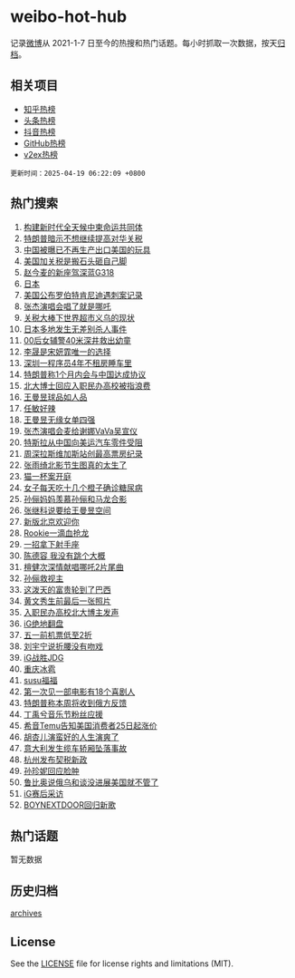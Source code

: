 # weibo-hot-hub

记录[微博](https://www.weibo.com)从 2021-1-7 日至今的热搜和热门话题。每小时抓取一次数据，按天[归档](archives)。

## 相关项目

- [知乎热榜](https://github.com/snaildev/zhihu-hot-hub)
- [头条热榜](https://github.com/snaildev/toutiao-hot-hub)
- [抖音热榜](https://github.com/snaildev/douyin-hot-hub)
- [GitHub热榜](https://github.com/snaildev/github-hot-hub)
- [v2ex热榜](https://github.com/snaildev/v2ex-hot-hub)


`更新时间：2025-04-19 06:22:09 +0800`

## 热门搜索

1. [构建新时代全天候中柬命运共同体](https://m.weibo.cn/search?containerid=100103type%3D1%26t%3D10%26q%3D%23%E6%9E%84%E5%BB%BA%E6%96%B0%E6%97%B6%E4%BB%A3%E5%85%A8%E5%A4%A9%E5%80%99%E4%B8%AD%E6%9F%AC%E5%91%BD%E8%BF%90%E5%85%B1%E5%90%8C%E4%BD%93%23&stream_entry_id=51&isnewpage=1&extparam=seat%3D1%26cate%3D10103%26stream_entry_id%3D51%26filter_type%3Drealtimehot%26q%3D%2523%25E6%259E%2584%25E5%25BB%25BA%25E6%2596%25B0%25E6%2597%25B6%25E4%25BB%25A3%25E5%2585%25A8%25E5%25A4%25A9%25E5%2580%2599%25E4%25B8%25AD%25E6%259F%25AC%25E5%2591%25BD%25E8%25BF%2590%25E5%2585%25B1%25E5%2590%258C%25E4%25BD%2593%2523%26c_type%3D51%26pos%3D0%26dgr%3D0%26display_time%3D1745014928%26pre_seqid%3D17450149287670350495142)
1. [特朗普暗示不想继续提高对华关税](https://m.weibo.cn/search?containerid=100103type%3D1%26t%3D10%26q%3D%23%E7%89%B9%E6%9C%97%E6%99%AE%E6%9A%97%E7%A4%BA%E4%B8%8D%E6%83%B3%E7%BB%A7%E7%BB%AD%E6%8F%90%E9%AB%98%E5%AF%B9%E5%8D%8E%E5%85%B3%E7%A8%8E%23&stream_entry_id=31&isnewpage=1&extparam=seat%3D1%26lcate%3D5001%26pos%3D0%26q%3D%2523%25E7%2589%25B9%25E6%259C%2597%25E6%2599%25AE%25E6%259A%2597%25E7%25A4%25BA%25E4%25B8%258D%25E6%2583%25B3%25E7%25BB%25A7%25E7%25BB%25AD%25E6%258F%2590%25E9%25AB%2598%25E5%25AF%25B9%25E5%258D%258E%25E5%2585%25B3%25E7%25A8%258E%2523%26dgr%3D0%26cate%3D5001%26stream_entry_id%3D31%26realpos%3D1%26c_type%3D31%26flag%3D2%26filter_type%3Drealtimehot%26band_rank%3D1%26display_time%3D1745014928%26pre_seqid%3D17450149287670350495142)
1. [中国被曝已不再生产出口美国的玩具](https://m.weibo.cn/search?containerid=100103type%3D1%26t%3D10%26q%3D%23%E4%B8%AD%E5%9B%BD%E8%A2%AB%E6%9B%9D%E5%B7%B2%E4%B8%8D%E5%86%8D%E7%94%9F%E4%BA%A7%E5%87%BA%E5%8F%A3%E7%BE%8E%E5%9B%BD%E7%9A%84%E7%8E%A9%E5%85%B7%23&stream_entry_id=31&isnewpage=1&extparam=seat%3D1%26lcate%3D5001%26pos%3D1%26q%3D%2523%25E4%25B8%25AD%25E5%259B%25BD%25E8%25A2%25AB%25E6%259B%259D%25E5%25B7%25B2%25E4%25B8%258D%25E5%2586%258D%25E7%2594%259F%25E4%25BA%25A7%25E5%2587%25BA%25E5%258F%25A3%25E7%25BE%258E%25E5%259B%25BD%25E7%259A%2584%25E7%258E%25A9%25E5%2585%25B7%2523%26dgr%3D0%26cate%3D5001%26stream_entry_id%3D31%26realpos%3D2%26c_type%3D31%26flag%3D2%26filter_type%3Drealtimehot%26band_rank%3D2%26display_time%3D1745014928%26pre_seqid%3D17450149287670350495142)
1. [美国加关税是搬石头砸自己脚](https://m.weibo.cn/search?containerid=100103type%3D1%26t%3D10%26q%3D%23%E7%BE%8E%E5%9B%BD%E5%8A%A0%E5%85%B3%E7%A8%8E%E6%98%AF%E6%90%AC%E7%9F%B3%E5%A4%B4%E7%A0%B8%E8%87%AA%E5%B7%B1%E8%84%9A%23&stream_entry_id=31&isnewpage=1&extparam=seat%3D1%26lcate%3D5001%26pos%3D2%26q%3D%2523%25E7%25BE%258E%25E5%259B%25BD%25E5%258A%25A0%25E5%2585%25B3%25E7%25A8%258E%25E6%2598%25AF%25E6%2590%25AC%25E7%259F%25B3%25E5%25A4%25B4%25E7%25A0%25B8%25E8%2587%25AA%25E5%25B7%25B1%25E8%2584%259A%2523%26dgr%3D0%26cate%3D5001%26stream_entry_id%3D31%26realpos%3D3%26c_type%3D31%26flag%3D0%26filter_type%3Drealtimehot%26band_rank%3D3%26display_time%3D1745014928%26pre_seqid%3D17450149287670350495142)
1. [赵今麦的新座驾深蓝G318](https://m.weibo.cn/search?containerid=100103type%3D1%26t%3D10%26q%3D%23%E8%B5%B5%E4%BB%8A%E9%BA%A6%E7%9A%84%E6%96%B0%E5%BA%A7%E9%A9%BE%E6%B7%B1%E8%93%9DG318%23&stream_entry_id=31&isnewpage=1&extparam=seat%3D1%26lcate%3D5001%26pos%3D3%26is_ad_pos%3D1%26q%3D%2523%25E8%25B5%25B5%25E4%25BB%258A%25E9%25BA%25A6%25E7%259A%2584%25E6%2596%25B0%25E5%25BA%25A7%25E9%25A9%25BE%25E6%25B7%25B1%25E8%2593%259DG318%2523%26adid%3D283433%26cate%3D5001%26filter_type%3Drealtimehot%26c_type%3D31%26topic_ad%3D1%26stream_entry_id%3D31%26dgr%3D0%26band_rank%3D4%26display_time%3D1745014928%26pre_seqid%3D17450149287670350495142)
1. [日本](https://m.weibo.cn/search?containerid=100103type%3D1%26t%3D10%26q%3D%E6%97%A5%E6%9C%AC&stream_entry_id=31&isnewpage=1&extparam=seat%3D1%26lcate%3D5001%26pos%3D4%26q%3D%25E6%2597%25A5%25E6%259C%25AC%26dgr%3D0%26cate%3D5001%26stream_entry_id%3D31%26realpos%3D4%26c_type%3D31%26flag%3D2%26filter_type%3Drealtimehot%26band_rank%3D4%26display_time%3D1745014928%26pre_seqid%3D17450149287670350495142)
1. [美国公布罗伯特肯尼迪遇刺案记录](https://m.weibo.cn/search?containerid=100103type%3D1%26t%3D10%26q%3D%23%E7%BE%8E%E5%9B%BD%E5%85%AC%E5%B8%83%E7%BD%97%E4%BC%AF%E7%89%B9%E8%82%AF%E5%B0%BC%E8%BF%AA%E9%81%87%E5%88%BA%E6%A1%88%E8%AE%B0%E5%BD%95%23&stream_entry_id=31&isnewpage=1&extparam=seat%3D1%26lcate%3D5001%26pos%3D5%26q%3D%2523%25E7%25BE%258E%25E5%259B%25BD%25E5%2585%25AC%25E5%25B8%2583%25E7%25BD%2597%25E4%25BC%25AF%25E7%2589%25B9%25E8%2582%25AF%25E5%25B0%25BC%25E8%25BF%25AA%25E9%2581%2587%25E5%2588%25BA%25E6%25A1%2588%25E8%25AE%25B0%25E5%25BD%2595%2523%26dgr%3D0%26cate%3D5001%26stream_entry_id%3D31%26realpos%3D5%26c_type%3D31%26flag%3D0%26filter_type%3Drealtimehot%26band_rank%3D5%26display_time%3D1745014928%26pre_seqid%3D17450149287670350495142)
1. [张杰演唱会唱了就是哪吒](https://m.weibo.cn/search?containerid=100103type%3D1%26t%3D10%26q%3D%23%E5%BC%A0%E6%9D%B0%E6%BC%94%E5%94%B1%E4%BC%9A%E5%94%B1%E4%BA%86%E5%B0%B1%E6%98%AF%E5%93%AA%E5%90%92%23&stream_entry_id=31&isnewpage=1&extparam=seat%3D1%26lcate%3D5001%26pos%3D6%26q%3D%2523%25E5%25BC%25A0%25E6%259D%25B0%25E6%25BC%2594%25E5%2594%25B1%25E4%25BC%259A%25E5%2594%25B1%25E4%25BA%2586%25E5%25B0%25B1%25E6%2598%25AF%25E5%2593%25AA%25E5%2590%2592%2523%26dgr%3D0%26cate%3D5001%26stream_entry_id%3D31%26realpos%3D6%26c_type%3D31%26flag%3D2%26filter_type%3Drealtimehot%26band_rank%3D6%26display_time%3D1745014928%26pre_seqid%3D17450149287670350495142)
1. [关税大棒下世界超市义乌的现状](https://m.weibo.cn/search?containerid=100103type%3D1%26t%3D10%26q%3D%23%E5%85%B3%E7%A8%8E%E5%A4%A7%E6%A3%92%E4%B8%8B%E4%B8%96%E7%95%8C%E8%B6%85%E5%B8%82%E4%B9%89%E4%B9%8C%E7%9A%84%E7%8E%B0%E7%8A%B6%23&stream_entry_id=31&isnewpage=1&extparam=seat%3D1%26lcate%3D5001%26pos%3D7%26q%3D%2523%25E5%2585%25B3%25E7%25A8%258E%25E5%25A4%25A7%25E6%25A3%2592%25E4%25B8%258B%25E4%25B8%2596%25E7%2595%258C%25E8%25B6%2585%25E5%25B8%2582%25E4%25B9%2589%25E4%25B9%258C%25E7%259A%2584%25E7%258E%25B0%25E7%258A%25B6%2523%26dgr%3D0%26cate%3D5001%26stream_entry_id%3D31%26realpos%3D7%26c_type%3D31%26flag%3D0%26filter_type%3Drealtimehot%26band_rank%3D7%26display_time%3D1745014928%26pre_seqid%3D17450149287670350495142)
1. [日本多地发生无差别杀人事件](https://m.weibo.cn/search?containerid=100103type%3D1%26t%3D10%26q%3D%23%E6%97%A5%E6%9C%AC%E5%A4%9A%E5%9C%B0%E5%8F%91%E7%94%9F%E6%97%A0%E5%B7%AE%E5%88%AB%E6%9D%80%E4%BA%BA%E4%BA%8B%E4%BB%B6%23&stream_entry_id=31&isnewpage=1&extparam=seat%3D1%26lcate%3D5001%26pos%3D8%26q%3D%2523%25E6%2597%25A5%25E6%259C%25AC%25E5%25A4%259A%25E5%259C%25B0%25E5%258F%2591%25E7%2594%259F%25E6%2597%25A0%25E5%25B7%25AE%25E5%2588%25AB%25E6%259D%2580%25E4%25BA%25BA%25E4%25BA%258B%25E4%25BB%25B6%2523%26dgr%3D0%26cate%3D5001%26stream_entry_id%3D31%26realpos%3D8%26c_type%3D31%26flag%3D0%26filter_type%3Drealtimehot%26band_rank%3D8%26display_time%3D1745014928%26pre_seqid%3D17450149287670350495142)
1. [00后女辅警40米深井救出幼童](https://m.weibo.cn/search?containerid=100103type%3D1%26t%3D10%26q%3D%2300%E5%90%8E%E5%A5%B3%E8%BE%85%E8%AD%A640%E7%B1%B3%E6%B7%B1%E4%BA%95%E6%95%91%E5%87%BA%E5%B9%BC%E7%AB%A5%23&stream_entry_id=31&isnewpage=1&extparam=seat%3D1%26lcate%3D5001%26pos%3D9%26q%3D%252300%25E5%2590%258E%25E5%25A5%25B3%25E8%25BE%2585%25E8%25AD%25A640%25E7%25B1%25B3%25E6%25B7%25B1%25E4%25BA%2595%25E6%2595%2591%25E5%2587%25BA%25E5%25B9%25BC%25E7%25AB%25A5%2523%26dgr%3D0%26cate%3D5001%26stream_entry_id%3D31%26realpos%3D9%26c_type%3D31%26flag%3D32768%26filter_type%3Drealtimehot%26band_rank%3D9%26display_time%3D1745014928%26pre_seqid%3D17450149287670350495142)
1. [李晟是宋妍霏唯一的选择](https://m.weibo.cn/search?containerid=100103type%3D1%26t%3D10%26q%3D%E6%9D%8E%E6%99%9F%E6%98%AF%E5%AE%8B%E5%A6%8D%E9%9C%8F%E5%94%AF%E4%B8%80%E7%9A%84%E9%80%89%E6%8B%A9&stream_entry_id=31&isnewpage=1&extparam=seat%3D1%26lcate%3D5001%26pos%3D10%26q%3D%25E6%259D%258E%25E6%2599%259F%25E6%2598%25AF%25E5%25AE%258B%25E5%25A6%258D%25E9%259C%258F%25E5%2594%25AF%25E4%25B8%2580%25E7%259A%2584%25E9%2580%2589%25E6%258B%25A9%26dgr%3D0%26cate%3D5001%26stream_entry_id%3D31%26realpos%3D10%26c_type%3D31%26flag%3D1%26filter_type%3Drealtimehot%26band_rank%3D10%26display_time%3D1745014928%26pre_seqid%3D17450149287670350495142)
1. [深圳一程序员4年不租房睡车里](https://m.weibo.cn/search?containerid=100103type%3D1%26t%3D10%26q%3D%23%E6%B7%B1%E5%9C%B3%E4%B8%80%E7%A8%8B%E5%BA%8F%E5%91%984%E5%B9%B4%E4%B8%8D%E7%A7%9F%E6%88%BF%E7%9D%A1%E8%BD%A6%E9%87%8C%23&stream_entry_id=31&isnewpage=1&extparam=seat%3D1%26lcate%3D5001%26pos%3D11%26q%3D%2523%25E6%25B7%25B1%25E5%259C%25B3%25E4%25B8%2580%25E7%25A8%258B%25E5%25BA%258F%25E5%2591%25984%25E5%25B9%25B4%25E4%25B8%258D%25E7%25A7%259F%25E6%2588%25BF%25E7%259D%25A1%25E8%25BD%25A6%25E9%2587%258C%2523%26dgr%3D0%26cate%3D5001%26stream_entry_id%3D31%26realpos%3D11%26c_type%3D31%26flag%3D2%26filter_type%3Drealtimehot%26band_rank%3D11%26display_time%3D1745014928%26pre_seqid%3D17450149287670350495142)
1. [特朗普称1个月内会与中国达成协议](https://m.weibo.cn/search?containerid=100103type%3D1%26t%3D10%26q%3D%23%E7%89%B9%E6%9C%97%E6%99%AE%E7%A7%B01%E4%B8%AA%E6%9C%88%E5%86%85%E4%BC%9A%E4%B8%8E%E4%B8%AD%E5%9B%BD%E8%BE%BE%E6%88%90%E5%8D%8F%E8%AE%AE%23&stream_entry_id=31&isnewpage=1&extparam=seat%3D1%26lcate%3D5001%26pos%3D12%26q%3D%2523%25E7%2589%25B9%25E6%259C%2597%25E6%2599%25AE%25E7%25A7%25B01%25E4%25B8%25AA%25E6%259C%2588%25E5%2586%2585%25E4%25BC%259A%25E4%25B8%258E%25E4%25B8%25AD%25E5%259B%25BD%25E8%25BE%25BE%25E6%2588%2590%25E5%258D%258F%25E8%25AE%25AE%2523%26dgr%3D0%26cate%3D5001%26stream_entry_id%3D31%26realpos%3D12%26c_type%3D31%26flag%3D0%26filter_type%3Drealtimehot%26band_rank%3D12%26display_time%3D1745014928%26pre_seqid%3D17450149287670350495142)
1. [北大博士回应入职民办高校被指浪费](https://m.weibo.cn/search?containerid=100103type%3D1%26t%3D10%26q%3D%23%E5%8C%97%E5%A4%A7%E5%8D%9A%E5%A3%AB%E5%9B%9E%E5%BA%94%E5%85%A5%E8%81%8C%E6%B0%91%E5%8A%9E%E9%AB%98%E6%A0%A1%E8%A2%AB%E6%8C%87%E6%B5%AA%E8%B4%B9%23&stream_entry_id=31&isnewpage=1&extparam=seat%3D1%26lcate%3D5001%26pos%3D13%26q%3D%2523%25E5%258C%2597%25E5%25A4%25A7%25E5%258D%259A%25E5%25A3%25AB%25E5%259B%259E%25E5%25BA%2594%25E5%2585%25A5%25E8%2581%258C%25E6%25B0%2591%25E5%258A%259E%25E9%25AB%2598%25E6%25A0%25A1%25E8%25A2%25AB%25E6%258C%2587%25E6%25B5%25AA%25E8%25B4%25B9%2523%26dgr%3D0%26cate%3D5001%26stream_entry_id%3D31%26realpos%3D13%26c_type%3D31%26flag%3D0%26filter_type%3Drealtimehot%26band_rank%3D13%26display_time%3D1745014928%26pre_seqid%3D17450149287670350495142)
1. [王曼昱球品如人品](https://m.weibo.cn/search?containerid=100103type%3D1%26t%3D10%26q%3D%23%E7%8E%8B%E6%9B%BC%E6%98%B1%E7%90%83%E5%93%81%E5%A6%82%E4%BA%BA%E5%93%81%23&stream_entry_id=31&isnewpage=1&extparam=seat%3D1%26lcate%3D5001%26pos%3D14%26q%3D%2523%25E7%258E%258B%25E6%259B%25BC%25E6%2598%25B1%25E7%2590%2583%25E5%2593%2581%25E5%25A6%2582%25E4%25BA%25BA%25E5%2593%2581%2523%26dgr%3D0%26cate%3D5001%26stream_entry_id%3D31%26realpos%3D14%26c_type%3D31%26flag%3D0%26filter_type%3Drealtimehot%26band_rank%3D14%26display_time%3D1745014928%26pre_seqid%3D17450149287670350495142)
1. [任敏好辣](https://m.weibo.cn/search?containerid=100103type%3D1%26t%3D10%26q%3D%E4%BB%BB%E6%95%8F%E5%A5%BD%E8%BE%A3&stream_entry_id=31&isnewpage=1&extparam=seat%3D1%26lcate%3D5001%26pos%3D15%26q%3D%25E4%25BB%25BB%25E6%2595%258F%25E5%25A5%25BD%25E8%25BE%25A3%26dgr%3D0%26cate%3D5001%26stream_entry_id%3D31%26realpos%3D15%26c_type%3D31%26flag%3D2%26filter_type%3Drealtimehot%26band_rank%3D15%26display_time%3D1745014928%26pre_seqid%3D17450149287670350495142)
1. [王曼昱无缘女单四强](https://m.weibo.cn/search?containerid=100103type%3D1%26t%3D10%26q%3D%23%E7%8E%8B%E6%9B%BC%E6%98%B1%E6%97%A0%E7%BC%98%E5%A5%B3%E5%8D%95%E5%9B%9B%E5%BC%BA%23&stream_entry_id=31&isnewpage=1&extparam=seat%3D1%26lcate%3D5001%26pos%3D16%26q%3D%2523%25E7%258E%258B%25E6%259B%25BC%25E6%2598%25B1%25E6%2597%25A0%25E7%25BC%2598%25E5%25A5%25B3%25E5%258D%2595%25E5%259B%259B%25E5%25BC%25BA%2523%26dgr%3D0%26cate%3D5001%26stream_entry_id%3D31%26realpos%3D16%26c_type%3D31%26flag%3D0%26filter_type%3Drealtimehot%26band_rank%3D16%26display_time%3D1745014928%26pre_seqid%3D17450149287670350495142)
1. [张杰演唱会麦给谢娜VaVa吴宣仪](https://m.weibo.cn/search?containerid=100103type%3D1%26t%3D10%26q%3D%E5%BC%A0%E6%9D%B0%E6%BC%94%E5%94%B1%E4%BC%9A%E9%BA%A6%E7%BB%99%E8%B0%A2%E5%A8%9CVaVa%E5%90%B4%E5%AE%A3%E4%BB%AA&stream_entry_id=31&isnewpage=1&extparam=seat%3D1%26lcate%3D5001%26pos%3D17%26q%3D%25E5%25BC%25A0%25E6%259D%25B0%25E6%25BC%2594%25E5%2594%25B1%25E4%25BC%259A%25E9%25BA%25A6%25E7%25BB%2599%25E8%25B0%25A2%25E5%25A8%259CVaVa%25E5%2590%25B4%25E5%25AE%25A3%25E4%25BB%25AA%26dgr%3D0%26cate%3D5001%26stream_entry_id%3D31%26realpos%3D17%26c_type%3D31%26flag%3D0%26filter_type%3Drealtimehot%26band_rank%3D17%26display_time%3D1745014928%26pre_seqid%3D17450149287670350495142)
1. [特斯拉从中国向美运汽车零件受阻](https://m.weibo.cn/search?containerid=100103type%3D1%26t%3D10%26q%3D%23%E7%89%B9%E6%96%AF%E6%8B%89%E4%BB%8E%E4%B8%AD%E5%9B%BD%E5%90%91%E7%BE%8E%E8%BF%90%E6%B1%BD%E8%BD%A6%E9%9B%B6%E4%BB%B6%E5%8F%97%E9%98%BB%23&stream_entry_id=31&isnewpage=1&extparam=seat%3D1%26lcate%3D5001%26pos%3D18%26q%3D%2523%25E7%2589%25B9%25E6%2596%25AF%25E6%258B%2589%25E4%25BB%258E%25E4%25B8%25AD%25E5%259B%25BD%25E5%2590%2591%25E7%25BE%258E%25E8%25BF%2590%25E6%25B1%25BD%25E8%25BD%25A6%25E9%259B%25B6%25E4%25BB%25B6%25E5%258F%2597%25E9%2598%25BB%2523%26dgr%3D0%26cate%3D5001%26stream_entry_id%3D31%26realpos%3D18%26c_type%3D31%26flag%3D1%26filter_type%3Drealtimehot%26band_rank%3D18%26display_time%3D1745014928%26pre_seqid%3D17450149287670350495142)
1. [周深拉斯维加斯站创最高票房纪录](https://m.weibo.cn/search?containerid=100103type%3D1%26t%3D10%26q%3D%23%E5%91%A8%E6%B7%B1%E6%8B%89%E6%96%AF%E7%BB%B4%E5%8A%A0%E6%96%AF%E7%AB%99%E5%88%9B%E6%9C%80%E9%AB%98%E7%A5%A8%E6%88%BF%E7%BA%AA%E5%BD%95%23&stream_entry_id=31&isnewpage=1&extparam=seat%3D1%26lcate%3D5001%26pos%3D19%26q%3D%2523%25E5%2591%25A8%25E6%25B7%25B1%25E6%258B%2589%25E6%2596%25AF%25E7%25BB%25B4%25E5%258A%25A0%25E6%2596%25AF%25E7%25AB%2599%25E5%2588%259B%25E6%259C%2580%25E9%25AB%2598%25E7%25A5%25A8%25E6%2588%25BF%25E7%25BA%25AA%25E5%25BD%2595%2523%26dgr%3D0%26cate%3D5001%26stream_entry_id%3D31%26realpos%3D19%26c_type%3D31%26flag%3D0%26filter_type%3Drealtimehot%26band_rank%3D19%26display_time%3D1745014928%26pre_seqid%3D17450149287670350495142)
1. [张雨绮北影节生图真的太生了](https://m.weibo.cn/search?containerid=100103type%3D1%26t%3D10%26q%3D%E5%BC%A0%E9%9B%A8%E7%BB%AE%E5%8C%97%E5%BD%B1%E8%8A%82%E7%94%9F%E5%9B%BE%E7%9C%9F%E7%9A%84%E5%A4%AA%E7%94%9F%E4%BA%86&stream_entry_id=31&isnewpage=1&extparam=seat%3D1%26lcate%3D5001%26pos%3D20%26q%3D%25E5%25BC%25A0%25E9%259B%25A8%25E7%25BB%25AE%25E5%258C%2597%25E5%25BD%25B1%25E8%258A%2582%25E7%2594%259F%25E5%259B%25BE%25E7%259C%259F%25E7%259A%2584%25E5%25A4%25AA%25E7%2594%259F%25E4%25BA%2586%26dgr%3D0%26cate%3D5001%26stream_entry_id%3D31%26realpos%3D20%26c_type%3D31%26flag%3D0%26filter_type%3Drealtimehot%26band_rank%3D20%26display_time%3D1745014928%26pre_seqid%3D17450149287670350495142)
1. [猫一杯案开庭](https://m.weibo.cn/search?containerid=100103type%3D1%26t%3D10%26q%3D%23%E7%8C%AB%E4%B8%80%E6%9D%AF%E6%A1%88%E5%BC%80%E5%BA%AD%23&stream_entry_id=31&isnewpage=1&extparam=seat%3D1%26lcate%3D5001%26pos%3D21%26q%3D%2523%25E7%258C%25AB%25E4%25B8%2580%25E6%259D%25AF%25E6%25A1%2588%25E5%25BC%2580%25E5%25BA%25AD%2523%26dgr%3D0%26cate%3D5001%26stream_entry_id%3D31%26realpos%3D21%26c_type%3D31%26flag%3D0%26filter_type%3Drealtimehot%26band_rank%3D21%26display_time%3D1745014928%26pre_seqid%3D17450149287670350495142)
1. [女子每天吃十几个橙子确诊糖尿病](https://m.weibo.cn/search?containerid=100103type%3D1%26t%3D10%26q%3D%23%E5%A5%B3%E5%AD%90%E6%AF%8F%E5%A4%A9%E5%90%83%E5%8D%81%E5%87%A0%E4%B8%AA%E6%A9%99%E5%AD%90%E7%A1%AE%E8%AF%8A%E7%B3%96%E5%B0%BF%E7%97%85%23&stream_entry_id=31&isnewpage=1&extparam=seat%3D1%26lcate%3D5001%26pos%3D22%26q%3D%2523%25E5%25A5%25B3%25E5%25AD%2590%25E6%25AF%258F%25E5%25A4%25A9%25E5%2590%2583%25E5%258D%2581%25E5%2587%25A0%25E4%25B8%25AA%25E6%25A9%2599%25E5%25AD%2590%25E7%25A1%25AE%25E8%25AF%258A%25E7%25B3%2596%25E5%25B0%25BF%25E7%2597%2585%2523%26dgr%3D0%26cate%3D5001%26stream_entry_id%3D31%26realpos%3D22%26c_type%3D31%26flag%3D0%26filter_type%3Drealtimehot%26band_rank%3D22%26display_time%3D1745014928%26pre_seqid%3D17450149287670350495142)
1. [孙俪妈妈羡慕孙俪和马龙合影](https://m.weibo.cn/search?containerid=100103type%3D1%26t%3D10%26q%3D%23%E5%AD%99%E4%BF%AA%E5%A6%88%E5%A6%88%E7%BE%A1%E6%85%95%E5%AD%99%E4%BF%AA%E5%92%8C%E9%A9%AC%E9%BE%99%E5%90%88%E5%BD%B1%23&stream_entry_id=31&isnewpage=1&extparam=seat%3D1%26lcate%3D5001%26pos%3D23%26q%3D%2523%25E5%25AD%2599%25E4%25BF%25AA%25E5%25A6%2588%25E5%25A6%2588%25E7%25BE%25A1%25E6%2585%2595%25E5%25AD%2599%25E4%25BF%25AA%25E5%2592%258C%25E9%25A9%25AC%25E9%25BE%2599%25E5%2590%2588%25E5%25BD%25B1%2523%26dgr%3D0%26cate%3D5001%26stream_entry_id%3D31%26realpos%3D23%26c_type%3D31%26flag%3D0%26filter_type%3Drealtimehot%26band_rank%3D23%26display_time%3D1745014928%26pre_seqid%3D17450149287670350495142)
1. [张继科说要给王曼昱空间](https://m.weibo.cn/search?containerid=100103type%3D1%26t%3D10%26q%3D%23%E5%BC%A0%E7%BB%A7%E7%A7%91%E8%AF%B4%E8%A6%81%E7%BB%99%E7%8E%8B%E6%9B%BC%E6%98%B1%E7%A9%BA%E9%97%B4%23&stream_entry_id=31&isnewpage=1&extparam=seat%3D1%26lcate%3D5001%26pos%3D24%26q%3D%2523%25E5%25BC%25A0%25E7%25BB%25A7%25E7%25A7%2591%25E8%25AF%25B4%25E8%25A6%2581%25E7%25BB%2599%25E7%258E%258B%25E6%259B%25BC%25E6%2598%25B1%25E7%25A9%25BA%25E9%2597%25B4%2523%26dgr%3D0%26cate%3D5001%26stream_entry_id%3D31%26realpos%3D24%26c_type%3D31%26flag%3D0%26filter_type%3Drealtimehot%26band_rank%3D24%26display_time%3D1745014928%26pre_seqid%3D17450149287670350495142)
1. [新版北京欢迎你](https://m.weibo.cn/search?containerid=100103type%3D1%26t%3D10%26q%3D%23%E6%96%B0%E7%89%88%E5%8C%97%E4%BA%AC%E6%AC%A2%E8%BF%8E%E4%BD%A0%23&stream_entry_id=31&isnewpage=1&extparam=seat%3D1%26lcate%3D5001%26pos%3D25%26q%3D%2523%25E6%2596%25B0%25E7%2589%2588%25E5%258C%2597%25E4%25BA%25AC%25E6%25AC%25A2%25E8%25BF%258E%25E4%25BD%25A0%2523%26dgr%3D0%26cate%3D5001%26stream_entry_id%3D31%26realpos%3D25%26c_type%3D31%26flag%3D0%26filter_type%3Drealtimehot%26band_rank%3D25%26display_time%3D1745014928%26pre_seqid%3D17450149287670350495142)
1. [Rookie一滴血抢龙](https://m.weibo.cn/search?containerid=100103type%3D1%26t%3D10%26q%3DRookie%E4%B8%80%E6%BB%B4%E8%A1%80%E6%8A%A2%E9%BE%99&stream_entry_id=31&isnewpage=1&extparam=seat%3D1%26lcate%3D5001%26pos%3D26%26q%3DRookie%25E4%25B8%2580%25E6%25BB%25B4%25E8%25A1%2580%25E6%258A%25A2%25E9%25BE%2599%26dgr%3D0%26cate%3D5001%26stream_entry_id%3D31%26realpos%3D26%26c_type%3D31%26flag%3D0%26filter_type%3Drealtimehot%26band_rank%3D26%26display_time%3D1745014928%26pre_seqid%3D17450149287670350495142)
1. [一招拿下射手座](https://m.weibo.cn/search?containerid=100103type%3D1%26t%3D10%26q%3D%23%E4%B8%80%E6%8B%9B%E6%8B%BF%E4%B8%8B%E5%B0%84%E6%89%8B%E5%BA%A7%23&stream_entry_id=31&isnewpage=1&extparam=seat%3D1%26lcate%3D5001%26pos%3D27%26q%3D%2523%25E4%25B8%2580%25E6%258B%259B%25E6%258B%25BF%25E4%25B8%258B%25E5%25B0%2584%25E6%2589%258B%25E5%25BA%25A7%2523%26dgr%3D0%26cate%3D5001%26stream_entry_id%3D31%26realpos%3D27%26c_type%3D31%26flag%3D0%26filter_type%3Drealtimehot%26band_rank%3D27%26display_time%3D1745014928%26pre_seqid%3D17450149287670350495142)
1. [陈德容 我没有跳个大概](https://m.weibo.cn/search?containerid=100103type%3D1%26t%3D10%26q%3D%E9%99%88%E5%BE%B7%E5%AE%B9+%E6%88%91%E6%B2%A1%E6%9C%89%E8%B7%B3%E4%B8%AA%E5%A4%A7%E6%A6%82&stream_entry_id=31&isnewpage=1&extparam=seat%3D1%26lcate%3D5001%26pos%3D28%26q%3D%25E9%2599%2588%25E5%25BE%25B7%25E5%25AE%25B9%2520%25E6%2588%2591%25E6%25B2%25A1%25E6%259C%2589%25E8%25B7%25B3%25E4%25B8%25AA%25E5%25A4%25A7%25E6%25A6%2582%26dgr%3D0%26cate%3D5001%26stream_entry_id%3D31%26realpos%3D28%26c_type%3D31%26flag%3D0%26filter_type%3Drealtimehot%26band_rank%3D28%26display_time%3D1745014928%26pre_seqid%3D17450149287670350495142)
1. [檀健次深情献唱哪吒2片尾曲](https://m.weibo.cn/search?containerid=100103type%3D1%26t%3D10%26q%3D%23%E6%AA%80%E5%81%A5%E6%AC%A1%E6%B7%B1%E6%83%85%E7%8C%AE%E5%94%B1%E5%93%AA%E5%90%922%E7%89%87%E5%B0%BE%E6%9B%B2%23&stream_entry_id=31&isnewpage=1&extparam=seat%3D1%26lcate%3D5001%26pos%3D29%26q%3D%2523%25E6%25AA%2580%25E5%2581%25A5%25E6%25AC%25A1%25E6%25B7%25B1%25E6%2583%2585%25E7%258C%25AE%25E5%2594%25B1%25E5%2593%25AA%25E5%2590%25922%25E7%2589%2587%25E5%25B0%25BE%25E6%259B%25B2%2523%26dgr%3D0%26cate%3D5001%26stream_entry_id%3D31%26realpos%3D29%26c_type%3D31%26flag%3D0%26filter_type%3Drealtimehot%26band_rank%3D29%26display_time%3D1745014928%26pre_seqid%3D17450149287670350495142)
1. [孙俪救视主](https://m.weibo.cn/search?containerid=100103type%3D1%26t%3D10%26q%3D%E5%AD%99%E4%BF%AA%E6%95%91%E8%A7%86%E4%B8%BB&stream_entry_id=31&isnewpage=1&extparam=seat%3D1%26lcate%3D5001%26pos%3D30%26q%3D%25E5%25AD%2599%25E4%25BF%25AA%25E6%2595%2591%25E8%25A7%2586%25E4%25B8%25BB%26dgr%3D0%26cate%3D5001%26stream_entry_id%3D31%26realpos%3D30%26c_type%3D31%26flag%3D0%26filter_type%3Drealtimehot%26band_rank%3D30%26display_time%3D1745014928%26pre_seqid%3D17450149287670350495142)
1. [这泼天的富贵轮到了巴西](https://m.weibo.cn/search?containerid=100103type%3D1%26t%3D10%26q%3D%23%E8%BF%99%E6%B3%BC%E5%A4%A9%E7%9A%84%E5%AF%8C%E8%B4%B5%E8%BD%AE%E5%88%B0%E4%BA%86%E5%B7%B4%E8%A5%BF%23&stream_entry_id=31&isnewpage=1&extparam=seat%3D1%26lcate%3D5001%26pos%3D31%26q%3D%2523%25E8%25BF%2599%25E6%25B3%25BC%25E5%25A4%25A9%25E7%259A%2584%25E5%25AF%258C%25E8%25B4%25B5%25E8%25BD%25AE%25E5%2588%25B0%25E4%25BA%2586%25E5%25B7%25B4%25E8%25A5%25BF%2523%26dgr%3D0%26cate%3D5001%26stream_entry_id%3D31%26realpos%3D31%26c_type%3D31%26flag%3D1%26filter_type%3Drealtimehot%26band_rank%3D31%26display_time%3D1745014928%26pre_seqid%3D17450149287670350495142)
1. [黄文秀生前最后一张照片](https://m.weibo.cn/search?containerid=100103type%3D1%26t%3D10%26q%3D%23%E9%BB%84%E6%96%87%E7%A7%80%E7%94%9F%E5%89%8D%E6%9C%80%E5%90%8E%E4%B8%80%E5%BC%A0%E7%85%A7%E7%89%87%23&stream_entry_id=31&isnewpage=1&extparam=seat%3D1%26lcate%3D5001%26pos%3D32%26q%3D%2523%25E9%25BB%2584%25E6%2596%2587%25E7%25A7%2580%25E7%2594%259F%25E5%2589%258D%25E6%259C%2580%25E5%2590%258E%25E4%25B8%2580%25E5%25BC%25A0%25E7%2585%25A7%25E7%2589%2587%2523%26dgr%3D0%26cate%3D5001%26stream_entry_id%3D31%26realpos%3D32%26c_type%3D31%26flag%3D0%26filter_type%3Drealtimehot%26band_rank%3D32%26display_time%3D1745014928%26pre_seqid%3D17450149287670350495142)
1. [入职民办高校北大博主发声](https://m.weibo.cn/search?containerid=100103type%3D1%26t%3D10%26q%3D%23%E5%85%A5%E8%81%8C%E6%B0%91%E5%8A%9E%E9%AB%98%E6%A0%A1%E5%8C%97%E5%A4%A7%E5%8D%9A%E4%B8%BB%E5%8F%91%E5%A3%B0%23&stream_entry_id=31&isnewpage=1&extparam=seat%3D1%26lcate%3D5001%26pos%3D33%26q%3D%2523%25E5%2585%25A5%25E8%2581%258C%25E6%25B0%2591%25E5%258A%259E%25E9%25AB%2598%25E6%25A0%25A1%25E5%258C%2597%25E5%25A4%25A7%25E5%258D%259A%25E4%25B8%25BB%25E5%258F%2591%25E5%25A3%25B0%2523%26dgr%3D0%26cate%3D5001%26stream_entry_id%3D31%26realpos%3D33%26c_type%3D31%26flag%3D0%26filter_type%3Drealtimehot%26band_rank%3D33%26display_time%3D1745014928%26pre_seqid%3D17450149287670350495142)
1. [iG绝地翻盘](https://m.weibo.cn/search?containerid=100103type%3D1%26t%3D10%26q%3D%23iG%E7%BB%9D%E5%9C%B0%E7%BF%BB%E7%9B%98%23&stream_entry_id=31&isnewpage=1&extparam=seat%3D1%26lcate%3D5001%26pos%3D34%26q%3D%2523iG%25E7%25BB%259D%25E5%259C%25B0%25E7%25BF%25BB%25E7%259B%2598%2523%26dgr%3D0%26cate%3D5001%26stream_entry_id%3D31%26realpos%3D34%26c_type%3D31%26flag%3D0%26filter_type%3Drealtimehot%26band_rank%3D34%26display_time%3D1745014928%26pre_seqid%3D17450149287670350495142)
1. [五一前机票低至2折](https://m.weibo.cn/search?containerid=100103type%3D1%26t%3D10%26q%3D%23%E4%BA%94%E4%B8%80%E5%89%8D%E6%9C%BA%E7%A5%A8%E4%BD%8E%E8%87%B32%E6%8A%98%23&stream_entry_id=31&isnewpage=1&extparam=seat%3D1%26lcate%3D5001%26pos%3D35%26q%3D%2523%25E4%25BA%2594%25E4%25B8%2580%25E5%2589%258D%25E6%259C%25BA%25E7%25A5%25A8%25E4%25BD%258E%25E8%2587%25B32%25E6%258A%2598%2523%26dgr%3D0%26cate%3D5001%26stream_entry_id%3D31%26realpos%3D35%26c_type%3D31%26flag%3D0%26filter_type%3Drealtimehot%26band_rank%3D35%26display_time%3D1745014928%26pre_seqid%3D17450149287670350495142)
1. [刘宇宁说折腰没有吻戏](https://m.weibo.cn/search?containerid=100103type%3D1%26t%3D10%26q%3D%23%E5%88%98%E5%AE%87%E5%AE%81%E8%AF%B4%E6%8A%98%E8%85%B0%E6%B2%A1%E6%9C%89%E5%90%BB%E6%88%8F%23&stream_entry_id=31&isnewpage=1&extparam=seat%3D1%26lcate%3D5001%26pos%3D36%26q%3D%2523%25E5%2588%2598%25E5%25AE%2587%25E5%25AE%2581%25E8%25AF%25B4%25E6%258A%2598%25E8%2585%25B0%25E6%25B2%25A1%25E6%259C%2589%25E5%2590%25BB%25E6%2588%258F%2523%26dgr%3D0%26cate%3D5001%26stream_entry_id%3D31%26realpos%3D36%26c_type%3D31%26flag%3D0%26filter_type%3Drealtimehot%26band_rank%3D36%26display_time%3D1745014928%26pre_seqid%3D17450149287670350495142)
1. [iG战胜JDG](https://m.weibo.cn/search?containerid=100103type%3D1%26t%3D10%26q%3D%23iG%E6%88%98%E8%83%9CJDG%23&stream_entry_id=31&isnewpage=1&extparam=seat%3D1%26lcate%3D5001%26pos%3D37%26q%3D%2523iG%25E6%2588%2598%25E8%2583%259CJDG%2523%26dgr%3D0%26cate%3D5001%26stream_entry_id%3D31%26realpos%3D37%26c_type%3D31%26flag%3D0%26filter_type%3Drealtimehot%26band_rank%3D37%26display_time%3D1745014928%26pre_seqid%3D17450149287670350495142)
1. [重庆冰雹](https://m.weibo.cn/search?containerid=100103type%3D1%26t%3D10%26q%3D%E9%87%8D%E5%BA%86%E5%86%B0%E9%9B%B9&stream_entry_id=31&isnewpage=1&extparam=seat%3D1%26lcate%3D5001%26pos%3D38%26q%3D%25E9%2587%258D%25E5%25BA%2586%25E5%2586%25B0%25E9%259B%25B9%26dgr%3D0%26cate%3D5001%26stream_entry_id%3D31%26realpos%3D38%26c_type%3D31%26flag%3D0%26filter_type%3Drealtimehot%26band_rank%3D38%26display_time%3D1745014928%26pre_seqid%3D17450149287670350495142)
1. [susu福福](https://m.weibo.cn/search?containerid=100103type%3D1%26t%3D10%26q%3D%23susu%E7%A6%8F%E7%A6%8F%23&stream_entry_id=31&isnewpage=1&extparam=seat%3D1%26lcate%3D5001%26pos%3D39%26q%3D%2523susu%25E7%25A6%258F%25E7%25A6%258F%2523%26dgr%3D0%26cate%3D5001%26stream_entry_id%3D31%26realpos%3D39%26c_type%3D31%26flag%3D0%26filter_type%3Drealtimehot%26band_rank%3D39%26display_time%3D1745014928%26pre_seqid%3D17450149287670350495142)
1. [第一次见一部电影有18个喜剧人](https://m.weibo.cn/search?containerid=100103type%3D1%26t%3D10%26q%3D%E7%AC%AC%E4%B8%80%E6%AC%A1%E8%A7%81%E4%B8%80%E9%83%A8%E7%94%B5%E5%BD%B1%E6%9C%8918%E4%B8%AA%E5%96%9C%E5%89%A7%E4%BA%BA&stream_entry_id=31&isnewpage=1&extparam=seat%3D1%26lcate%3D5001%26pos%3D40%26q%3D%25E7%25AC%25AC%25E4%25B8%2580%25E6%25AC%25A1%25E8%25A7%2581%25E4%25B8%2580%25E9%2583%25A8%25E7%2594%25B5%25E5%25BD%25B1%25E6%259C%258918%25E4%25B8%25AA%25E5%2596%259C%25E5%2589%25A7%25E4%25BA%25BA%26dgr%3D0%26cate%3D5001%26stream_entry_id%3D31%26realpos%3D40%26c_type%3D31%26flag%3D0%26filter_type%3Drealtimehot%26band_rank%3D40%26display_time%3D1745014928%26pre_seqid%3D17450149287670350495142)
1. [特朗普称本周将收到俄方反馈](https://m.weibo.cn/search?containerid=100103type%3D1%26t%3D10%26q%3D%23%E7%89%B9%E6%9C%97%E6%99%AE%E7%A7%B0%E6%9C%AC%E5%91%A8%E5%B0%86%E6%94%B6%E5%88%B0%E4%BF%84%E6%96%B9%E5%8F%8D%E9%A6%88%23&stream_entry_id=31&isnewpage=1&extparam=seat%3D1%26lcate%3D5001%26pos%3D41%26q%3D%2523%25E7%2589%25B9%25E6%259C%2597%25E6%2599%25AE%25E7%25A7%25B0%25E6%259C%25AC%25E5%2591%25A8%25E5%25B0%2586%25E6%2594%25B6%25E5%2588%25B0%25E4%25BF%2584%25E6%2596%25B9%25E5%258F%258D%25E9%25A6%2588%2523%26dgr%3D0%26cate%3D5001%26stream_entry_id%3D31%26realpos%3D41%26c_type%3D31%26flag%3D0%26filter_type%3Drealtimehot%26band_rank%3D41%26display_time%3D1745014928%26pre_seqid%3D17450149287670350495142)
1. [丁禹兮音乐节粉丝应援](https://m.weibo.cn/search?containerid=100103type%3D1%26t%3D10%26q%3D%E4%B8%81%E7%A6%B9%E5%85%AE%E9%9F%B3%E4%B9%90%E8%8A%82%E7%B2%89%E4%B8%9D%E5%BA%94%E6%8F%B4&stream_entry_id=31&isnewpage=1&extparam=seat%3D1%26lcate%3D5001%26pos%3D42%26q%3D%25E4%25B8%2581%25E7%25A6%25B9%25E5%2585%25AE%25E9%259F%25B3%25E4%25B9%2590%25E8%258A%2582%25E7%25B2%2589%25E4%25B8%259D%25E5%25BA%2594%25E6%258F%25B4%26dgr%3D0%26cate%3D5001%26stream_entry_id%3D31%26realpos%3D42%26c_type%3D31%26flag%3D0%26filter_type%3Drealtimehot%26band_rank%3D42%26display_time%3D1745014928%26pre_seqid%3D17450149287670350495142)
1. [希音Temu告知美国消费者25日起涨价](https://m.weibo.cn/search?containerid=100103type%3D1%26t%3D10%26q%3D%23%E5%B8%8C%E9%9F%B3Temu%E5%91%8A%E7%9F%A5%E7%BE%8E%E5%9B%BD%E6%B6%88%E8%B4%B9%E8%80%8525%E6%97%A5%E8%B5%B7%E6%B6%A8%E4%BB%B7%23&stream_entry_id=31&isnewpage=1&extparam=seat%3D1%26lcate%3D5001%26pos%3D43%26q%3D%2523%25E5%25B8%258C%25E9%259F%25B3Temu%25E5%2591%258A%25E7%259F%25A5%25E7%25BE%258E%25E5%259B%25BD%25E6%25B6%2588%25E8%25B4%25B9%25E8%2580%258525%25E6%2597%25A5%25E8%25B5%25B7%25E6%25B6%25A8%25E4%25BB%25B7%2523%26dgr%3D0%26cate%3D5001%26stream_entry_id%3D31%26realpos%3D43%26c_type%3D31%26flag%3D0%26filter_type%3Drealtimehot%26band_rank%3D43%26display_time%3D1745014928%26pre_seqid%3D17450149287670350495142)
1. [胡杏儿演蛮好的人生演爽了](https://m.weibo.cn/search?containerid=100103type%3D1%26t%3D10%26q%3D%E8%83%A1%E6%9D%8F%E5%84%BF%E6%BC%94%E8%9B%AE%E5%A5%BD%E7%9A%84%E4%BA%BA%E7%94%9F%E6%BC%94%E7%88%BD%E4%BA%86&stream_entry_id=31&isnewpage=1&extparam=seat%3D1%26lcate%3D5001%26pos%3D44%26q%3D%25E8%2583%25A1%25E6%259D%258F%25E5%2584%25BF%25E6%25BC%2594%25E8%259B%25AE%25E5%25A5%25BD%25E7%259A%2584%25E4%25BA%25BA%25E7%2594%259F%25E6%25BC%2594%25E7%2588%25BD%25E4%25BA%2586%26dgr%3D0%26cate%3D5001%26stream_entry_id%3D31%26realpos%3D44%26c_type%3D31%26flag%3D1%26filter_type%3Drealtimehot%26band_rank%3D44%26display_time%3D1745014928%26pre_seqid%3D17450149287670350495142)
1. [意大利发生缆车轿厢坠落事故](https://m.weibo.cn/search?containerid=100103type%3D1%26t%3D10%26q%3D%23%E6%84%8F%E5%A4%A7%E5%88%A9%E5%8F%91%E7%94%9F%E7%BC%86%E8%BD%A6%E8%BD%BF%E5%8E%A2%E5%9D%A0%E8%90%BD%E4%BA%8B%E6%95%85%23&stream_entry_id=31&isnewpage=1&extparam=seat%3D1%26lcate%3D5001%26pos%3D45%26q%3D%2523%25E6%2584%258F%25E5%25A4%25A7%25E5%2588%25A9%25E5%258F%2591%25E7%2594%259F%25E7%25BC%2586%25E8%25BD%25A6%25E8%25BD%25BF%25E5%258E%25A2%25E5%259D%25A0%25E8%2590%25BD%25E4%25BA%258B%25E6%2595%2585%2523%26dgr%3D0%26cate%3D5001%26stream_entry_id%3D31%26realpos%3D45%26c_type%3D31%26flag%3D0%26filter_type%3Drealtimehot%26band_rank%3D45%26display_time%3D1745014928%26pre_seqid%3D17450149287670350495142)
1. [杭州发布契税新政](https://m.weibo.cn/search?containerid=100103type%3D1%26t%3D10%26q%3D%23%E6%9D%AD%E5%B7%9E%E5%8F%91%E5%B8%83%E5%A5%91%E7%A8%8E%E6%96%B0%E6%94%BF%23&stream_entry_id=31&isnewpage=1&extparam=seat%3D1%26lcate%3D5001%26pos%3D46%26q%3D%2523%25E6%259D%25AD%25E5%25B7%259E%25E5%258F%2591%25E5%25B8%2583%25E5%25A5%2591%25E7%25A8%258E%25E6%2596%25B0%25E6%2594%25BF%2523%26dgr%3D0%26cate%3D5001%26stream_entry_id%3D31%26realpos%3D46%26c_type%3D31%26flag%3D0%26filter_type%3Drealtimehot%26band_rank%3D46%26display_time%3D1745014928%26pre_seqid%3D17450149287670350495142)
1. [孙珍妮回应脸肿](https://m.weibo.cn/search?containerid=100103type%3D1%26t%3D10%26q%3D%23%E5%AD%99%E7%8F%8D%E5%A6%AE%E5%9B%9E%E5%BA%94%E8%84%B8%E8%82%BF%23&stream_entry_id=31&isnewpage=1&extparam=seat%3D1%26lcate%3D5001%26pos%3D47%26q%3D%2523%25E5%25AD%2599%25E7%258F%258D%25E5%25A6%25AE%25E5%259B%259E%25E5%25BA%2594%25E8%2584%25B8%25E8%2582%25BF%2523%26dgr%3D0%26cate%3D5001%26stream_entry_id%3D31%26realpos%3D47%26c_type%3D31%26flag%3D0%26filter_type%3Drealtimehot%26band_rank%3D47%26display_time%3D1745014928%26pre_seqid%3D17450149287670350495142)
1. [鲁比奥说俄乌和谈没进展美国就不管了](https://m.weibo.cn/search?containerid=100103type%3D1%26t%3D10%26q%3D%23%E9%B2%81%E6%AF%94%E5%A5%A5%E8%AF%B4%E4%BF%84%E4%B9%8C%E5%92%8C%E8%B0%88%E6%B2%A1%E8%BF%9B%E5%B1%95%E7%BE%8E%E5%9B%BD%E5%B0%B1%E4%B8%8D%E7%AE%A1%E4%BA%86%23&stream_entry_id=31&isnewpage=1&extparam=seat%3D1%26lcate%3D5001%26pos%3D48%26q%3D%2523%25E9%25B2%2581%25E6%25AF%2594%25E5%25A5%25A5%25E8%25AF%25B4%25E4%25BF%2584%25E4%25B9%258C%25E5%2592%258C%25E8%25B0%2588%25E6%25B2%25A1%25E8%25BF%259B%25E5%25B1%2595%25E7%25BE%258E%25E5%259B%25BD%25E5%25B0%25B1%25E4%25B8%258D%25E7%25AE%25A1%25E4%25BA%2586%2523%26dgr%3D0%26cate%3D5001%26stream_entry_id%3D31%26realpos%3D48%26c_type%3D31%26flag%3D0%26filter_type%3Drealtimehot%26band_rank%3D48%26display_time%3D1745014928%26pre_seqid%3D17450149287670350495142)
1. [iG赛后采访](https://m.weibo.cn/search?containerid=100103type%3D1%26t%3D10%26q%3DiG%E8%B5%9B%E5%90%8E%E9%87%87%E8%AE%BF&stream_entry_id=31&isnewpage=1&extparam=seat%3D1%26lcate%3D5001%26pos%3D49%26q%3DiG%25E8%25B5%259B%25E5%2590%258E%25E9%2587%2587%25E8%25AE%25BF%26dgr%3D0%26cate%3D5001%26stream_entry_id%3D31%26realpos%3D49%26c_type%3D31%26flag%3D0%26filter_type%3Drealtimehot%26band_rank%3D49%26display_time%3D1745014928%26pre_seqid%3D17450149287670350495142)
1. [BOYNEXTDOOR回归新歌](https://m.weibo.cn/search?containerid=100103type%3D1%26t%3D10%26q%3D%23BOYNEXTDOOR%E5%9B%9E%E5%BD%92%E6%96%B0%E6%AD%8C%23&stream_entry_id=31&isnewpage=1&extparam=seat%3D1%26lcate%3D5001%26pos%3D50%26q%3D%2523BOYNEXTDOOR%25E5%259B%259E%25E5%25BD%2592%25E6%2596%25B0%25E6%25AD%258C%2523%26dgr%3D0%26cate%3D5001%26stream_entry_id%3D31%26realpos%3D50%26c_type%3D31%26flag%3D0%26filter_type%3Drealtimehot%26band_rank%3D50%26display_time%3D1745014928%26pre_seqid%3D17450149287670350495142)

## 热门话题

暂无数据

## 历史归档

[archives](archives)

## License

See the [LICENSE](LICENSE) file for license rights and limitations (MIT).
